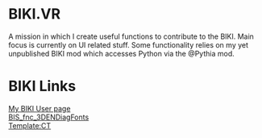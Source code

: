 # BIKI.VR
A mission in which I create useful functions to contribute to the BIKI. Main focus is currently on UI related stuff. Some functionality relies on my yet unpublished BIKI mod which accesses Python via the @Pythia mod.

# BIKI Links
[My BIKI User page](https://community.bistudio.com/wiki/User:7erra)  
[BIS_fnc_3DENDiagFonts](https://community.bistudio.com/wiki/BIS_fnc_3DENDiagFonts)  
[Template:CT](https://community.bistudio.com/wiki/Template:CT)
